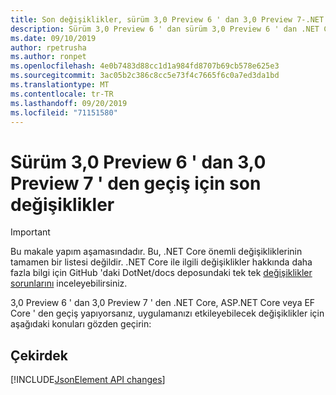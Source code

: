 ```yaml
---
title: Son değişiklikler, sürüm 3,0 Preview 6 ' dan 3,0 Preview 7-.NET Core
description: Sürüm 3,0 Preview 6 ' dan sürüm 3,0 Preview 6 ' dan .NET Core, ASP.NET Core ve EF Core arasındaki son değişiklikleri listeler.
ms.date: 09/10/2019
author: rpetrusha
ms.author: ronpet
ms.openlocfilehash: 4e0b7483d88cc1d1a984fd8707b69cb578e625e3
ms.sourcegitcommit: 3ac05b2c386c8cc5e73f4c7665f6c0a7ed3da1bd
ms.translationtype: MT
ms.contentlocale: tr-TR
ms.lasthandoff: 09/20/2019
ms.locfileid: "71151580"
---
```

# <a name="breaking-changes-for-migration-from-version-30-preview-6-to-30-preview-7"></a>Sürüm 3,0 Preview 6 ' dan 3,0 Preview 7 ' den geçiş için son değişiklikler

> [!IMPORTANT]
> Bu makale yapım aşamasındadır. Bu, .NET Core önemli değişikliklerinin tamamen bir listesi değildir. .NET Core ile ilgili değişiklikler hakkında daha fazla bilgi için GitHub 'daki DotNet/docs deposundaki tek tek [değişiklikler sorunlarını](https://github.com/dotnet/docs/issues?q=is%3Aissue+is%3Aopen+label%3Abreaking-change) inceleyebilirsiniz. 

3,0 Preview 6 ' dan 3,0 Preview 7 ' den .NET Core, ASP.NET Core veya EF Core ' den geçiş yapıyorsanız, uygulamanızı etkileyebilecek değişiklikler için aşağıdaki konuları gözden geçirin:

## <a name="core"></a>Çekirdek

[!INCLUDE[JsonElement API changes](~/includes/core-changes/corefx/jsonelement-api-changes.md)]

